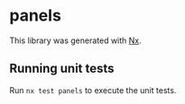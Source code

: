 # panels

This library was generated with [Nx](https://nx.dev).

## Running unit tests

Run `nx test panels` to execute the unit tests.
